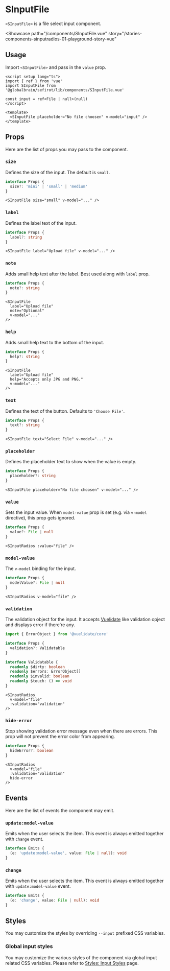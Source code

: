 <script setup lang="ts">
import { ref } from 'vue'
import SInputFile from 'sefirot/components/SInputFile.vue'

const input = ref(null)
</script>

# SInputFile

`<SInputFile>` is a file select input component.

<Showcase
  path="/components/SInputFile.vue"
  story="/stories-components-sinputradios-01-playground-story-vue"
>
  <SInputFile placeholder="No file choosen" v-model="input" />
</Showcase>

## Usage

Import `<SInputFile>` and pass in the `value` prop.

```vue
<script setup lang="ts">
import { ref } from 'vue'
import SInputFile from '@globalbrain/sefirot/lib/components/SInputFile.vue'

const input = ref<File | null>(null)
</script>

<template>
  <SInputFile placeholder="No file choosen" v-model="input" />
</template>
```

## Props

Here are the list of props you may pass to the component.

### `size`

Defines the size of the input. The default is `small`.

```ts
interface Props {
  size?: 'mini' | 'small' | 'medium'
}
```

```vue
<SInputFile size="small" v-model="..." />
```

### `label`

Defines the label text of the input.

```ts
interface Props {
  label?: string
}
```

```vue
<SInputFile label="Upload file" v-model="..." />
```

### `note`

Adds small help text after the label. Best used along with `label` prop.

```ts
interface Props {
  note?: string
}
```

```vue
<SInputFile
  label="Upload file"
  note="Optional"
  v-model="..."
/>
```

### `help`

Adds small help text to the bottom of the input.

```ts
interface Props {
  help?: string
}
```

```vue
<SInputFile
  label="Upload file"
  help="Accepts only JPG and PNG."
  v-model="..."
/>
```

### `text`

Defines the text of the button. Defaults to `'Choose File'`.

```ts
interface Props {
  text?: string
}
```

```vue
<SInputFile text="Select File" v-model="..." />
```

### `placeholder`

Defines the placeholder text to show when the value is empty.

```ts
interface Props {
  placeholder?: string
}
```

```vue
<SInputFile placeholder="No file choosen" v-model="..." />
```

### `value`

Sets the input value. When `model-value` prop is set (e.g. via `v-model` directive), this prop gets ignored.

```ts
interface Props {
  value?: File | null
}
```

```vue
<SInputRadios :value="file" />
```

### `model-value`

The `v-model` binding for the input.

```ts
interface Props {
  modelValue?: File | null
}
```

```vue
<SInputRadios v-model="file" />
```

### `validation`

The validation object for the input. It accepts [Vuelidate](https://vuelidate-next.netlify.app/) like validation opject and displays error if there're any.

```ts
import { ErrorObject } from '@vuelidate/core'

interface Props {
  validation?: Validatable
}

interface Validatable {
  readonly $dirty: boolean
  readonly $errors: ErrorObject[]
  readonly $invalid: boolean
  readonly $touch: () => void
}
```

```vue
<SInputRadios
  v-model="file"
  :validation="validation"
/>
```

### `hide-error`

Stop showing validation error message even when there are errors. This prop will not prevent the error color from appearing.

```ts
interface Props {
  hideError?: boolean
}
```

```vue
<SInputRadios
  v-model="file"
  :validation="validation"
  hide-error
/>
```

## Events

Here are the list of events the component may emit.

### `update:model-value`

Emits when the user selects the item. This event is always emitted together with `change` event.

```ts
interface Emits {
  (e: 'update:model-value', value: File | null): void
}
```

### `change`

Emits when the user selects the item. This event is always emitted together with `update:model-value` event.

```ts
interface Emits {
  (e: 'change', value: File | null): void
}
```

## Styles

You may customize the styles by overriding `--input` prefixed CSS variables.

### Global input styles

You may customize the various styles of the component via global input related CSS variables. Please refer to [Styles: Input Styles](../styles/input-styles) page.
